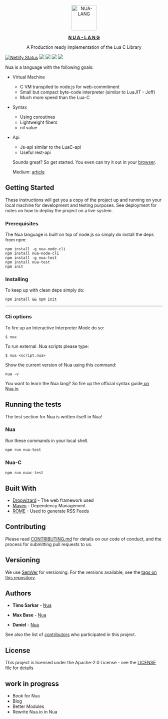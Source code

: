 <div align="center">
  <a href="https://nua-lang.github.io/" target="_blank"><img src="https://github.com/Nua-lang/Images/blob/master/uhunua.png" alt="NUA-LANG" style="max-width:100%; margin: 0 auto;" width="80" height="80">
  <p><b>N U A - L A N G</b></p></a>
  <p>A Production ready implementation of the Lua C Library</p>
</div>

[![Netlify Status](https://api.netlify.com/api/v1/badges/7f7be795-6fee-4a39-9441-48a358bf3cf5/deploy-status)](https://app.netlify.com/sites/ecstatic-spence-671906/deploys)
![](https://img.shields.io/badge/build-passing-brightgreen)
![](https://img.shields.io/badge/circleci-passing-brightgreen)
![](https://img.shields.io/badge/chat-on%20googleGroups-dodgerblue)
![](https://img.shields.io/badge/Self--host-passing-dodgerblue)

Nua is a language with the following goals:
* Virtual Machine
  * C VM transpiled to node.js for web-commitment
  * Small but compact byte-code interpreter (similar to LuaJIT - Joff) 
  * Much more speed than the Lua-C
* Syntax
  * Using coroutines
  * Lightweight fibers
  * nil value
* Api
  * Js-api similar to the LuaC-api
  * Useful rest-api
  
  Sounds great? So get started. You even can try it out in your <a href="http://nua-lang.github.io">browser</a>.
  
  Medium: <a href="https://medium.com/p/90cd532ac09/edit">article</a>

## Getting Started

These instructions will get you a copy of the project up and running on your local machine for development and testing purposes. See deployment for notes on how to deploy the project on a live system.

### Prerequisites

The Nua language is built on top of node.js so simply do install the deps from npm:

```
npm install -g nua-node-cli
npm install nua-node-cli
npm install -g nua-test
npm install nua-test
npm init
```

### Installing

To keep up with clean deps simply do:

```
npm install && npm init
```
<hr>

### Cli options

To fire up an Interactive Interpreter Mode do so:

```
$ nua
```


To run external .Nua scripts please type:

```
$ nua <script.nua>
```

Show the current version of Nua using this command:

```
nua -v
```

You want to learn the Nua lang? So fire up the official syntax guide<a href=""> on Nua.io</a>


## Running the tests

The test section for Nua is written itself in Nua!

### Nua

Run these commands in your local shell.

```
npm run nua-test
```

### Nua-C


```
npm run nuac-test
```



## Built With

* [Dropwizard](http://www.dropwizard.io/1.0.2/docs/) - The web framework used
* [Maven](https://maven.apache.org/) - Dependency Management
* [ROME](https://rometools.github.io/rome/) - Used to generate RSS Feeds

## Contributing

Please read [CONTRIBUTING.md](https://gist.github.com//) for details on our code of conduct, and the process for submitting pull requests to us.

## Versioning

We use [SemVer](http://semver.org/) for versioning. For the versions available, see the [tags on this repository](https://github.com/your/project/tags). 

## Authors

* **Timo Sarkar** - [Nua](https://github.com/Nua-lang)

* **Max Base** - [Nua](https://github.com/Nua-lang)

* **Daniel** - [Nua](https://github.com/Nua-lang)

See also the list of [contributors](https://github.com/your/project/contributors) who participated in this project.

## License

This project is licensed under the Apache-2.0 License - see the [LICENSE](LICENSE) file for details

## work in progress

* Book for Nua
* Blog
* Better Modules
* Rewrite Nua.io in Nua

